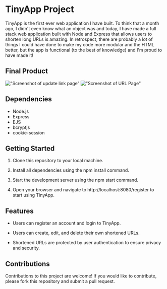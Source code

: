 # TinyApp Project

TinyApp is the first ever web application I have built. To think that a month ago, I didn't even know what an object was and today, I have made a full stack web application built with Node and Express that allows users to shorten long URLs is amazing. In retrospect, there are probably a lot of things I could have done to make my code more modular and the HTML better, but the app is functional (to the best of knowledge) and I'm proud to have made it!

## Final Product

!["Screenshot of update link page"](https://github.com/viacaelestis/tinyapp/blob/master/docs/update-link.png?raw=true)
!["Screenshot of URL Page"](https://github.com/viacaelestis/tinyapp/blob/master/docs/url-page.png?raw=true)

## Dependencies

- Node.js
- Express
- EJS
- bcryptjs
- cookie-session

## Getting Started

1. Clone this repository to your local machine.

2. Install all dependencies using the npm install command.

3. Start the development server using the npm start command.

4. Open your browser and navigate to http://localhost:8080/register to start using TinyApp.

## Features 

- Users can register an account and login to TinyApp.

- Users can create, edit, and delete their own shortened URLs.

- Shortened URLs are protected by user authentication to ensure privacy and security.

## Contributions 

Contributions to this project are welcome! If you would like to contribute, please fork this repository and submit a pull request.

